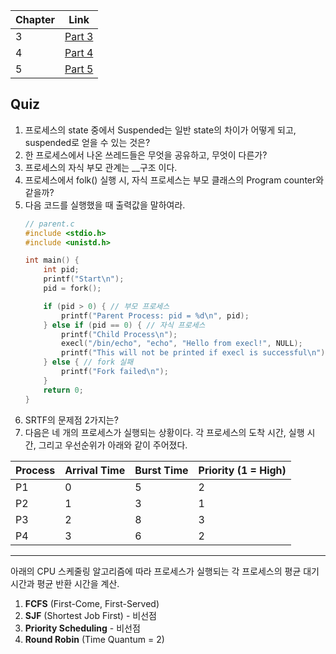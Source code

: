 | Chapter | Link                                                                                                  |
|---------|-------------------------------------------------------------------------------------------------------|
| 3       | [Part 3](https://possible-ceder-94b.notion.site/Part-3-Process-17f550b0eb03802fb2a0f1eed8ee40bf?pvs=4) |
| 4       | [Part 4](https://possible-ceder-94b.notion.site/Part-4-Process-Management-17f550b0eb038036aad0ea9af63c09a6?pvs=4) |
| 5       | [Part 5](https://possible-ceder-94b.notion.site/Part-5-CPU-Scheduling-17f550b0eb038094bf2ec3dee83e9ea5?pvs=4)     |

## Quiz
1. 프로세스의 state 중에서 Suspended는 일반 state의 차이가 어떻게 되고, suspended로 얻을 수 있는 것은?  
2. 한 프로세스에서 나온 쓰레드들은 무엇을 공유하고, 무엇이 다른가?  
3. 프로세스의 자식 부모 관계는 __구조 이다.  
4. 프로세스에서 folk() 실행 시, 자식 프로세스는 부모 클래스의 Program counter와 같을까?  
5. 다음 코드를 실행했을 때 출력값을 말하여라.
   ```c
   // parent.c
   #include <stdio.h>
   #include <unistd.h>

   int main() {
       int pid;
       printf("Start\n");
       pid = fork();

       if (pid > 0) { // 부모 프로세스
           printf("Parent Process: pid = %d\n", pid);
       } else if (pid == 0) { // 자식 프로세스
           printf("Child Process\n");
           execl("/bin/echo", "echo", "Hello from execl!", NULL);
           printf("This will not be printed if execl is successful\n");
       } else { // fork 실패
           printf("Fork failed\n");
       }
       return 0;
   }
6. SRTF의 문제점 2가지는?
7. 다음은 네 개의 프로세스가 실행되는 상황이다. 각 프로세스의 도착 시간, 실행 시간, 그리고 우선순위가 아래와 같이 주어졌다.
   
  
| Process | Arrival Time | Burst Time | Priority (1 = High) |
|---------|--------------|------------|---------------------|
| P1      | 0            | 5          | 2                   |
| P2      | 1            | 3          | 1                   |
| P3      | 2            | 8          | 3                   |
| P4      | 3            | 6          | 2                   |

---

아래의 CPU 스케줄링 알고리즘에 따라 프로세스가 실행되는 각 프로세스의 평균 대기 시간과 평균 반환 시간을 계산.

1. **FCFS** (First-Come, First-Served)
2. **SJF** (Shortest Job First) - 비선점
3. **Priority Scheduling** - 비선점
4. **Round Robin** (Time Quantum = 2)

